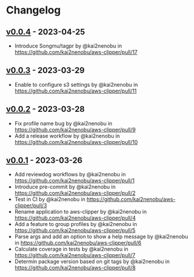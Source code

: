 # Changelog

## [v0.0.4](https://github.com/kai2nenobu/aws-clipper/compare/v0.0.3...v0.0.4) - 2023-04-25
- Introduce Songmu/tagpr by @kai2nenobu in https://github.com/kai2nenobu/aws-clipper/pull/17

## [v0.0.3](https://github.com/kai2nenobu/aws-clipper/compare/v0.0.2...v0.0.3) - 2023-03-29
- Enable to configure s3 settings by @kai2nenobu in https://github.com/kai2nenobu/aws-clipper/pull/11

## [v0.0.2](https://github.com/kai2nenobu/aws-clipper/compare/v0.0.1...v0.0.2) - 2023-03-28
- Fix profile name bug by @kai2nenobu in https://github.com/kai2nenobu/aws-clipper/pull/9
- Add a release workflow by @kai2nenobu in https://github.com/kai2nenobu/aws-clipper/pull/10

## [v0.0.1](https://github.com/kai2nenobu/aws-clipper/commits/v0.0.1) - 2023-03-26
- Add reviewdog workflows by @kai2nenobu in https://github.com/kai2nenobu/aws-clipper/pull/1
- Introduce pre-commit by @kai2nenobu in https://github.com/kai2nenobu/aws-clipper/pull/2
- Test in CI by @kai2nenobu in https://github.com/kai2nenobu/aws-clipper/pull/3
- Rename application to aws-clipper by @kai2nenobu in https://github.com/kai2nenobu/aws-clipper/pull/4
- Add a feature to group profiles by @kai2nenobu in https://github.com/kai2nenobu/aws-clipper/pull/5
- Parse args and add an option to show a help message by @kai2nenobu in https://github.com/kai2nenobu/aws-clipper/pull/6
- Calculate coverage in tests by @kai2nenobu in https://github.com/kai2nenobu/aws-clipper/pull/7
- Determin package version based on git tags by @kai2nenobu in https://github.com/kai2nenobu/aws-clipper/pull/8
